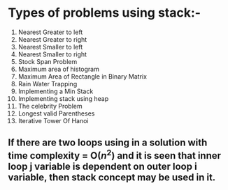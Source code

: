# Types of problems using stack:-

1. Nearest Greater to left
2. Nearest Greater to right
3. Nearest Smaller to left
4. Nearest Smaller to right
5. Stock Span Problem
6. Maximum area of histogram
7. Maximum Area of Rectangle in Binary Matrix
8. Rain Water Trapping
9. Implementing a Min Stack
10. Implementing stack using heap
11. The celebrity Problem
12. Longest valid Parentheses
13. Iterative Tower Of Hanoi

## If there are two loops using in a solution with time complexity = O($n^2$) and it is seen that inner loop j variable is dependent on outer loop i variable, then stack concept may be used in it.